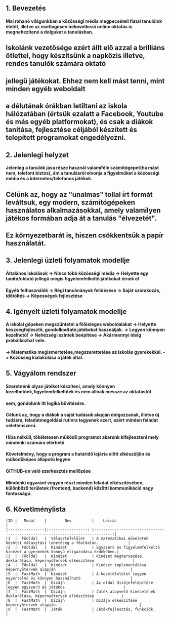 ## 1. Bevezetés
#### Mai rohanó világunkban a közösségi média megpecsételi fiatal tanulóink életét, illetve az esetlegesen bekövetkező online oktatás is megnehezítené a dolgukat a tanulásban.
## Iskolánk vezetősége ezért állt elő azzal a brilliáns ötlettel, hogy készítsünk a napközis illetve, rendes tanulók számára oktató
## jellegű játékokat. Ehhez nem kell mást tenni, mint minden egyéb weboldalt
## a délutának órákban letiltani az iskola hálózatában (értsük ezalatt a Facebook, Youtube és más egyéb platformokat), és csak a diákok tanítása, fejlesztése céljából készített és telepített programokat engedélyezni.

## 2. Jelenlegi helyzet
#### Jelenleg a tanulók java része használ valamiféle számítógépet(ha mást nem, telefont biztos), ám a tanulásról elvonja a figyelmüket a közösségi média és a internetes/telefonos játékok.
## Célünk az, hogy az "unalmas" tollal írt formát leváltsuk, egy modern, számítógépeken használatos alkalmazásokkal, amely valamilyen játékos formában adja át a tanulás "élvezetét".
## Ez környezetbarát is, hiszen csökkentsük a papír használatát.

## 3. Jelenlegi üzleti folyamatok modellje
#### Általános iskolások -> Nincs több közösségi média -> Helyette egy tanító/oktató jellegű mégis figyelemfelkeltő játékokat érnek el
#### Egyéb felhasználók -> Régi tanulmányok felidézése -> Saját szórakozás, időtöltés -> Képességek fejlesztése

## 4. Igényelt üzleti folyamatok modellje
#### A iskolai gépeken megszüntetni a fölösleges weboldalakat -> Helyette készségfejlesztő, gondolkodtató játékokat használják. -> Legyen könnyen kezelhető! -> Nehézségi szintek beépítése -> Akármennyi ideig próbálkozhat vele.
#### -> Matematika megismertetése,megszerettetése az iskolás gyerekekkel. -> Közösség kialakulása a játék által.

## 5. Vágyálom rendszer 
#### Szeretnénk olyan játékot készíteni, amely könnyen kezelhetőek,figyelemfelkeltőek és nem állnak messze az oktatástól
#### sem, gondolunk itt logika bővítésére.
#### Célunk az, hogy a diákok a saját tudásuk alapján dolgozzanak, illetve új tudásra, feladatmegoldási rutinra tegyenek szert, ezért minden feladat véletlenszerű.
#### Hiba nélküli, tökéletesen működő programot akarunk kifejleszteni mely mindenki számára elérhető
#### Követelmény, hogy a program a határidő lejárta előtt elkészüljön és működőképes állapotú legyen 
#### GITHUB-on való szerkesztés mellőzése
#### Mindenki egyaránt vegyen részt minden feladat elkészítésében, különböző területek (frontend, backend) közötti kommunikáció nagy fontosságú.

## 6. Követlménylista
 
    |ID |   Modul    |        Név         |    Leírás                                                                     |
    |---|------------|:-----------------: |------------------------------------------------------------------------------:|										     
    |1  |  Főoldal   |  Választófelület   | A matematikai műveletek közötti választási lehetőség a főoldalon.             |
    |2  |  Főoldal   |  Kinézet           | Egyszerű és figyelemfelkeltő kinézet a gyermekek könnyű eligazodása érdekében.|
    |3  |  Főoldal   |  Kinézet           | Kinézet megtervezése, deklarálása, képernyőtervek elkészítése                 |
    |4  |  Főoldal   |  Kinézet           | Kinézet implementálása képernyőtervek alapján                                 |
    |5  |  FastMath  |  Kinézet           | A kezelőfelület legyen egyértelmű és könnyen használható                      |
    |6  |  FastMath  |  Dizájn            | Az oldal dizájnfelépítése legyen egyszerű és játékos.                         |
    |7  |  FastMath  |  Dizájn            | Játék alapvető kinézetének deklarálása, képernyőtervek elkészítése            |
    |8  |  FastMath  |  Dizájn            | Dizájn elkészítése képernyőtervek alapján.                                    |
    |9  |  FastMath  |  Játék             | Játékfejlesztés, funkciók.                                                    |


